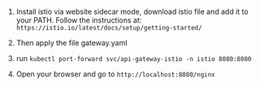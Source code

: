 1. Install istio via website sidecar mode, download istio file and add it to your PATH.
   Follow the instructions at:
`https://istio.io/latest/docs/setup/getting-started/`

2. Then apply the file gateway.yaml

3. run `kubectl port-forward svc/api-gateway-istio -n istio 8080:8080`

4. Open your browser and go to `http://localhost:8080/nginx`
